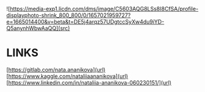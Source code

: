 ![https://media-exp1.licdn.com/dms/image/C5603AQG8LSs8I8CfSA/profile-displayphoto-shrink_800_800/0/1657021959727?e=1665014400&v=beta&t=DE5j4arqz57UDgtccSyXw4du9iYD-Q5anynhWbwAaQQ](src)
# LINKS

[https://gitlab.com/nata.ananikova](url)
[https://www.kaggle.com/nataliiaananikova](url)
[https://www.linkedin.com/in/nataliia-ananikova-060230151/](url)


